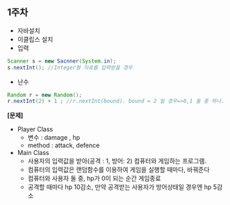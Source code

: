 ## 1주차

* 자바설치
* 이클립스 설치
* 입력

```java
Scanner s = new Sacnner(System.in);
s.nextInt(); //Integer형 자료를 입력받을 경우
```

* 난수

```java
Random r = new Random();
r.nextInt(2) + 1 ; //r.nextInt(bound). bound = 2 일 경우=>0,1 둘 중 하나.
```

**[문제]**

* Player Class
  * 변수 :  damage , hp
  * method : attack, defence
* Main Class
  * 사용자의 입력값을 받아(공격 : 1, 방어: 2) 컴퓨터와 게임하는 프로그램.
  * 컴퓨터의 입력값은 랜덤함수를 이용하여 게임을 실행할 때마다, 바꿔준다
  * 컴퓨터와 사용자 둘 중, hp가 0이 되는 순간 게임종료
  * 공격할 때마다 hp 10감소, 만약 공격받는 사용자가 방어상태일 경우엔 hp 5감소

